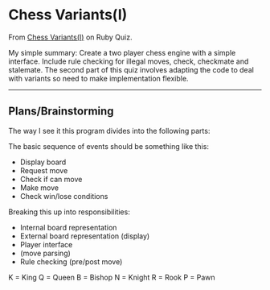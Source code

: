 Chess Variants(I)
=================

From [Chess Variants(I)](http://www.rubyquiz.com/quiz35.html) on Ruby Quiz.

My simple summary:
Create a two player chess engine with a simple interface. Include rule checking for illegal moves, check, checkmate and stalemate. The second part of this quiz involves adapting the code to deal with variants so need to make implementation flexible.

---
Plans/Brainstorming
-------------------

The way I see it this program divides into the following parts:

The basic sequence of events should be something like this:

* Display board
* Request move
* Check if can move
* Make move
* Check win/lose conditions

Breaking this up into responsibilities:

* Internal board representation
* External board representation (display)
* Player interface
* (move parsing)
* Rule checking (pre/post move)


K = King
Q = Queen
B = Bishop
N = Knight
R = Rook
P = Pawn
